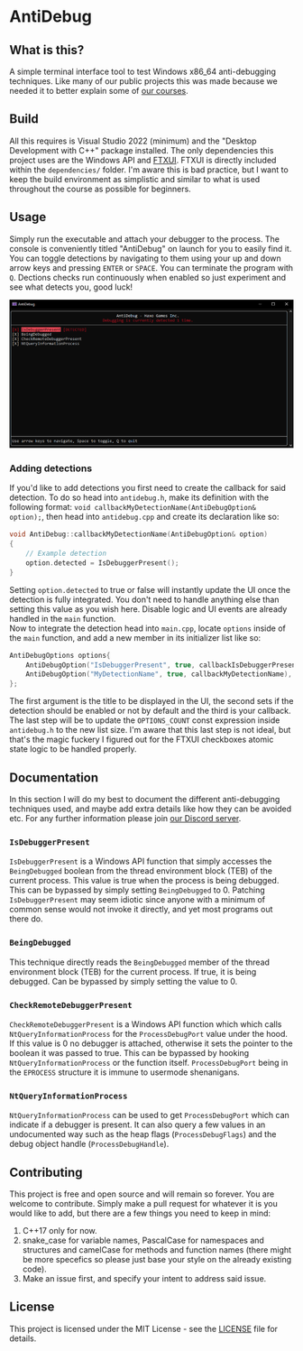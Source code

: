# AntiDebug

## What is this?

A simple terminal interface tool to test Windows x86_64 anti-debugging techniques. Like many of our public projects this was made because we needed it to better explain
some of [our courses](https://haxo.games/courses).

## Build

All this requires is Visual Studio 2022 (minimum) and the "Desktop Development with C++" package installed. The only dependencies this project uses are the Windows API 
and [FTXUI](https://github.com/ArthurSonzogni/FTXUI). FTXUI is directly included within the `dependencies/` folder. I'm aware this is bad practice, but I want to keep
the build environment as simplistic and similar to what is used throughout the course as possible for beginners.

## Usage

Simply run the executable and attach your debugger to the process. The console is conveniently titled "AntiDebug" on launch for you to easily find it. You can toggle
detections by navigating to them using your up and down arrow keys and pressing `ENTER` or `SPACE`. You can terminate the program with `Q`. Dections checks run continuously
when enabled so just experiment and see what detects you, good luck!

![Screenshot of AntiDebug running.](repo/preview.png)

### Adding detections

If you'd like to add detections you first need to create the callback for said detection. To do so head into `antidebug.h`, make its definition with the following format:
`void callbackMyDetectionName(AntiDebugOption& option);`, then head into `antidebug.cpp` and create its declaration like so:
```c++
void AntiDebug::callbackMyDetectionName(AntiDebugOption& option)
{
	// Example detection
	option.detected = IsDebuggerPresent();
}
```
Setting `option.detected` to true or false will instantly update the UI once the detection is fully integrated. You don't need to handle anything else than setting this
value as you wish here. Disable logic and UI events are already handled in the `main` function.
<br />
Now to integrate the detection head into `main.cpp`, locate `options` inside of the `main` function, and add a new member in its initializer list like so:
```c++
AntiDebugOptions options{
	AntiDebugOption("IsDebuggerPresent", true, callbackIsDebuggerPresent),
	AntiDebugOption("MyDetectionName", true, callbackMyDetectionName), // <- Example integration
};
```
The first argument is the title to be displayed in the UI, the second sets if the detection should be enabled or not by default and the third is your callback.
<br />
The last step will be to update the `OPTIONS_COUNT` const expression inside `antidebug.h` to the new list size. I'm aware that this last step is not ideal, but that's the
magic fuckery I figured out for the FTXUI checkboxes atomic state logic to be handled properly.

## Documentation

In this section I will do my best to document the different anti-debugging techniques used, and maybe add extra details like how they can be avoided etc. For any further
information please join [our Discord server](https://discord.gg/f6AbaCATMg).

### `IsDebuggerPresent`

`IsDebuggerPresent` is a Windows API function that simply accesses the `BeingDebugged` boolean from the thread environment block (TEB) of the current process. This value
is true when the process is being debugged. This can be bypassed by simply setting `BeingDebugged` to 0. Patching `IsDebuggerPresent` may seem idiotic since anyone with a
minimum of common sense would not invoke it directly, and yet most programs out there do.

### `BeingDebugged`

This technique directly reads the `BeingDebugged` member of the thread environment block (TEB) for the current process. If true, it is being debugged. Can be bypassed by
simply setting the value to 0.

### `CheckRemoteDebuggerPresent`

`CheckRemoteDebuggerPresent` is a Windows API function which which calls `NtQueryInformationProcess` for the `ProcessDebugPort` value under the hood. If this value is 0
no debugger is attached, otherwise it sets the pointer to the boolean it was passed to true. This can be bypassed by hooking `NtQueryInformationProcess` or the function
itself. `ProcessDebugPort` being in the `EPROCESS` structure it is immune to usermode shenanigans.

### `NtQueryInformationProcess`

`NtQueryInformationProcess` can be used to get `ProcessDebugPort` which can indicate if a debugger is present. It can also query a few values in an undocumented way such
as the heap flags (`ProcessDebugFlags`) and the debug object handle (`ProcessDebugHandle`).

## Contributing

This project is free and open source and will remain so forever. You are welcome to contribute. Simply make a pull request for whatever it is you would like to add, but
there are a few things you need to keep in mind:
1. C++17 only for now.
2. snake_case for variable names, PascalCase for namespaces and structures and camelCase for methods and function names (there might be more specefics so please just
base your style on the already existing code).
3. Make an issue first, and specify your intent to address said issue.

## License

This project is licensed under the MIT License - see the [LICENSE](LICENSE) file for details.